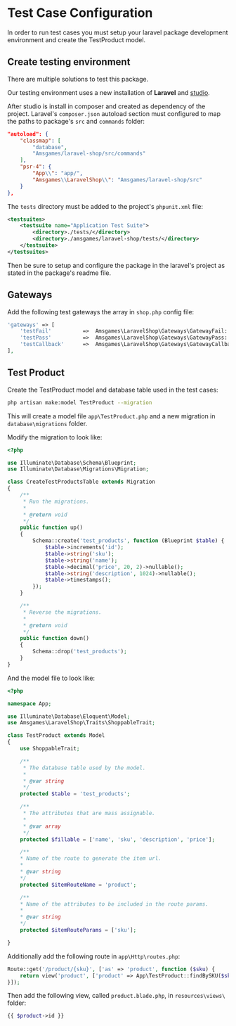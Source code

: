 # Test Case Configuration

In order to run test cases you must setup your laravel package development environment and create the TestProduct model.

## Create testing environment

There are multiple solutions to test this package.

Our testing environment uses a new installation of **Laravel** and [studio](https://github.com/franzliedke/studio).

After studio is install in composer and created as dependency of the project. Laravel's `composer.json` autoload section must configured to map the paths to package's `src` and `commands` folder:

```json
"autoload": {
    "classmap": [
        "database",
        "Amsgames/laravel-shop/src/commands"
    ],
    "psr-4": {
        "App\\": "app/",
        "Amsgames\\LaravelShop\\": "Amsgames/laravel-shop/src"
    }
},
```

The `tests` directory must be added to the project's `phpunit.xml` file:
```xml
<testsuites>
    <testsuite name="Application Test Suite">
        <directory>./tests/</directory>
        <directory>./amsgames/laravel-shop/tests/</directory>
    </testsuite>
</testsuites>
```

Then be sure to setup and configure the package in the laravel's project as stated in the package's readme file.

## Gateways

Add the following test gateways the array in `shop.php` config file:

```php
'gateways' => [
    'testFail'          =>  Amsgames\LaravelShop\Gateways\GatewayFail::class,
    'testPass'          =>  Amsgames\LaravelShop\Gateways\GatewayPass::class,
    'testCallback'      =>  Amsgames\LaravelShop\Gateways\GatewayCallback::class,
],
```

## Test Product

Create the TestProduct model and database table used in the test cases:

```bash
php artisan make:model TestProduct --migration
```

This will create a model file `app\TestProduct.php` and a new migration in `database\migrations` folder.

Modify the migration to look like:

```php
<?php

use Illuminate\Database\Schema\Blueprint;
use Illuminate\Database\Migrations\Migration;

class CreateTestProductsTable extends Migration
{
    /**
     * Run the migrations.
     *
     * @return void
     */
    public function up()
    {
        Schema::create('test_products', function (Blueprint $table) {
            $table->increments('id');
            $table->string('sku');
            $table->string('name');
            $table->decimal('price', 20, 2)->nullable();
            $table->string('description', 1024)->nullable();
            $table->timestamps();
        });
    }

    /**
     * Reverse the migrations.
     *
     * @return void
     */
    public function down()
    {
        Schema::drop('test_products');
    }
}
```

And the model file to look like:

```php
<?php

namespace App;

use Illuminate\Database\Eloquent\Model;
use Amsgames\LaravelShop\Traits\ShoppableTrait;

class TestProduct extends Model
{
    use ShoppableTrait;

    /**
     * The database table used by the model.
     *
     * @var string
     */
    protected $table = 'test_products';

    /**
     * The attributes that are mass assignable.
     *
     * @var array
     */
    protected $fillable = ['name', 'sku', 'description', 'price'];

    /**
    * Name of the route to generate the item url.
    *
    * @var string
    */
    protected $itemRouteName = 'product';

    /**
    * Name of the attributes to be included in the route params.
    *
    * @var string
    */
    protected $itemRouteParams = ['sku'];

}
```

Additionally add the following route in `app\Http\routes.php`:

```php
Route::get('/product/{sku}', ['as' => 'product', function ($sku) {
    return view('product', ['product' => App\TestProduct::findBySKU($sku)]);
}]);
```

Then add the following view, called `product.blade.php`, in `resources\views\` folder:

```php
{{ $product->id }}
```